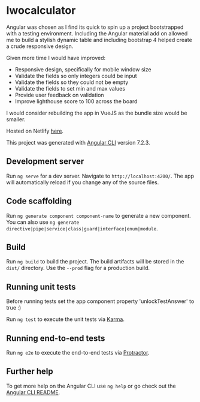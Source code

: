 # Iwocalculator

Angular was chosen as I find its quick to spin up a project bootstrapped with a testing environment. Including the Angular material add on allowed me to build a stylish dynamic table and including bootstrap 4 helped create a crude responsive design.

Given more time I would have improved:
- Responsive design, specifically for mobile window size
- Validate the fields so only integers could be input
- Validate the fields so they could not be empty
- Validate the fields to set min and max values
- Provide user feedback on validation
- Improve lighthouse score to 100 across the board

I would consider rebuilding the app in VueJS as the bundle size would be smaller.

Hosted on Netlify [here](https://sharp-tesla-16e934.netlify.com/).

This project was generated with [Angular CLI](https://github.com/angular/angular-cli) version 7.2.3.

## Development server

Run `ng serve` for a dev server. Navigate to `http://localhost:4200/`. The app will automatically reload if you change any of the source files.

## Code scaffolding

Run `ng generate component component-name` to generate a new component. You can also use `ng generate directive|pipe|service|class|guard|interface|enum|module`.

## Build

Run `ng build` to build the project. The build artifacts will be stored in the `dist/` directory. Use the `--prod` flag for a production build.

## Running unit tests

Before running tests set the app component property 'unlockTestAnswer' to true :)

Run `ng test` to execute the unit tests via [Karma](https://karma-runner.github.io).

## Running end-to-end tests

Run `ng e2e` to execute the end-to-end tests via [Protractor](http://www.protractortest.org/).

## Further help

To get more help on the Angular CLI use `ng help` or go check out the [Angular CLI README](https://github.com/angular/angular-cli/blob/master/README.md).
